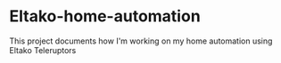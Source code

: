 # Eltako-home-automation
This project documents how I'm working on my home automation using Eltako Teleruptors
